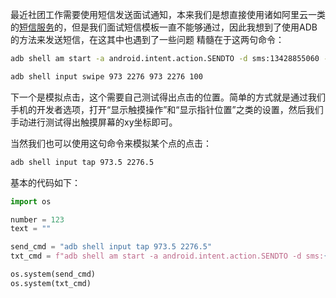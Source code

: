 最近社团工作需要使用短信发送面试通知，本来我们是想直接使用诸如阿里云一类的[短信服务](https://www.aliyun.com/product/sms)的，但是我们面试短信模板一直不能够通过，因此我想到了使用ADB的方法来发送短信，在这其中也遇到了一些问题
精髓在于这两句命令：

```bash
adb shell am start -a android.intent.action.SENDTO -d sms:13428855060 --es sms_body "Test"

adb shell input swipe 973 2276 973 2276 100
```

下一个是模拟点击，这个需要自己测试得出点击的位置。简单的方式就是通过我们手机的开发者选项，打开“显示触摸操作”和“显示指针位置”之类的设置，然后我们手动进行测试得出触摸屏幕的xy坐标即可。

当然我们也可以使用这句命令来模拟某个点的点击：

```bash
adb shell input tap 973.5 2276.5
```

基本的代码如下：

```python
import os

number = 123
text = ""

send_cmd = "adb shell input tap 973.5 2276.5"
txt_cmd = f"adb shell am start -a android.intent.action.SENDTO -d sms:{number} --es sms_body \"{text}\""

os.system(send_cmd)
os.system(txt_cmd)
```
